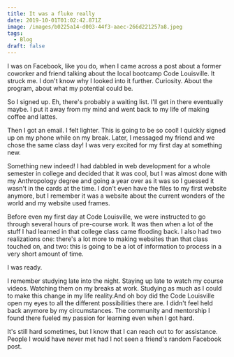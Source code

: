 ```yaml
---
title: It was a fluke really
date: 2019-10-01T01:02:42.871Z
image: /images/b0225a14-d003-44f3-aaec-266d221257a8.jpeg
tags:
  - Blog
draft: false
---
```

I was on Facebook, like you do, when I came across a post about a former coworker and friend talking about the local bootcamp Code Louisville. It struck me. I don't know why I looked into it further. Curiosity. About the program, about what my potential could be.

So I signed up. Eh, there's probably a waiting list. I'll get in there eventually maybe. I put it away from my mind and went back to my life of making coffee and lattes.

Then I got an email. I felt lighter. This is going to be so cool! I quickly signed up on my phone while on my break. Later, I messaged my friend and we chose the same class day! I was very excited for my first day at something new.

Something new indeed! I had dabbled in web development for a whole semester in college and decided that it was cool, but I was almost done with my Anthropology degree and going a year over as it was so I guessed it wasn't in the cards at the time. I don't even have the files to my first website anymore, but I remember it was a website about the current wonders of the world and my website used frames.

Before even my first day at Code Louisville, we were instructed to go through several hours of pre-course work. It was then when a lot of the stuff I had learned in that college class came flooding back. I also had two realizations one: there's a lot more to making websites than that class touched on, and two: this is going to be a lot of information to process in a very short amount of time.

I was ready.

I remember studying late into the night. Staying up late to watch my course videos. Watching them on my breaks at work. Studying as much as I could to make this change in my life reality.And oh boy did the Code Louisville open my eyes to all the different possibilities there are. I didn't feel held back anymore by my circumstances. The community and mentorship I found there fueled my passion for learning even when I got hard.

It's still hard sometimes, but I know that I can reach out to for assistance. People I would have never met had I not seen a friend's random Facebook post.
